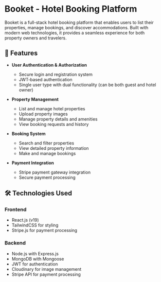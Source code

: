 # Booket - Hotel Booking Platform

Booket is a full-stack hotel booking platform that enables users to list their properties, manage bookings, and discover accommodations. Built with modern web technologies, it provides a seamless experience for both property owners and travelers.

## 🚀 Features

- **User Authentication & Authorization**

  - Secure login and registration system
  - JWT-based authentication
  - Single user type with dual functionality (can be both guest and hotel owner)

- **Property Management**

  - List and manage hotel properties
  - Upload property images
  - Manage property details and amenities
  - View booking requests and history

- **Booking System**

  - Search and filter properties
  - View detailed property information
  - Make and manage bookings

- **Payment Integration**

  - Stripe payment gateway integration
  - Secure payment processing

## 🛠️ Technologies Used

### Frontend

- React.js (v19)
- TailwindCSS for styling
- Stripe.js for payment processing

### Backend

- Node.js with Express.js
- MongoDB with Mongoose
- JWT for authentication
- Cloudinary for image management
- Stripe API for payment processing
